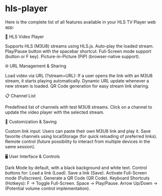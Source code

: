 # hls-player

Here is the complete list of all features available in your HLS TV Player web app:

🎥 HLS Video Player

Supports HLS (M3U8) streams using HLS.js.
Auto-play the loaded stream.
Play/Pause button with the spacebar shortcut.
Full-Screen mode support (button or F key).
Picture-in-Picture (PiP) (browser-native support).

🌐 URL Management & Sharing

Load video via URL (?stream=URL): If a user opens the link with an M3U8 stream, it starts playing automatically.
Dynamic URL update whenever a new stream is loaded.
QR Code generation for easy stream link sharing.

📋 Channel List

Predefined list of channels with test M3U8 streams.
Click on a channel to update the video player with the selected stream.

💾 Customization & Saving

Custom link input: Users can paste their own M3U8 link and play it.
Save favorite channels using localStorage (for quick reloading of preferred links).
Remote control (future possibility to interact from multiple devices in the same session).

🖥️ User Interface & Controls

Dark Mode by default, with a black background and white text.
Control buttons for:
Load a link (Load).
Save a link (Save).
Activate Full-Screen mode (Fullscreen).
Generate a QR Code (QR Code).
Keyboard Shortcuts (Hotkeys):
F → Toggle Full-Screen.
Space → Play/Pause.
Arrow Up/Down → (Potential volume control implementation).
